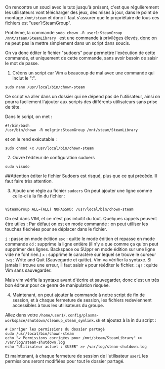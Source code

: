On rencontre un souci avec le tuto jusqu'à présent, c'est que régulièrement les utilisateurs vont télécharger des jeux, des mises à jour, 
dans le point de montage `/mnt/steam` et donc il faut s'assurer que le propriétaire de tous ces fichiers est "user1:SteamGroup".

Problème, la commande `sudo chown -R user1:SteamGroup /mnt/steam/SteamLibrary ` est une commande à privilèges élevés, 
donc on ne peut pas la mettre simplement dans un script dans soucis.

On va donc éditer le fichier "sudoers" pour permettre l'exécution de cette commande, et uniquement de cette commande, sans avoir besoin de saisir le mot de passe.

1. Créons un script car Vim a beaucoup de mal avec une commande qui inclut le ":".
```
sudo nano /usr/local/bin/chown-steam
```
Ce script va aller dans un dossier qui ne dépend pas de l'utilisateur, ainsi on pourra facilement l'ajouter aux scripts des différents utilisateurs sans prise de tête.

Dans le script, on met :
```
#!/bin/bash
/usr/bin/chown -R melgrin:SteamGroup /mnt/steam/SteamLibrary
```
et on le rend exécutable :
```
sudo chmod +x /usr/local/bin/chown-steam
```


2. Ouvre l’éditeur de configuration sudoers
``` 
sudo visudo
```

##Attention
éditer le fichier Sudoers est risqué, plus que ce qui précède. Il faut faire très attention.

3. Ajoute une règle au fichier `sudoers` On peut ajouter une ligne comme celle-ci à la fin du fichier :

```

%SteamGroup ALL=(ALL) NOPASSWD: /usr/local/bin/chown-steam

```

On est dans VIM, et ce n'est pas intuitif du tout. Quelques rappels peuvent être utiles :
Par défaut on est en mode commande : on peut utiliser les touches fléchées pour se déplacer dans le fichier.

`i` : passe en mode édition
`esc` : quitte le mode édition et repasse en mode commande
`dd` : supprime la ligne entière (il n'y a que comme ça qu'on peut supprimer des lignes. Backspace ou SUppr en mode édition sur une ligne vide ne font rien.)
`x` : supprime le caractère sur lequel se trouve le curseur
`:wq` : Write and Quit (Sauvegarde et quitte). Vim va vérifier la syntaxe. Si jamais il trouve une erreur, il faut saisir `e` pour rééditer le fichier.
`:q!` : quitte Vim sans sauvegarder.

Mais vim vérifie la syntaxe avant d'écrire et sauvegarder, donc c'est un très bon éditeur pour ce genre de manipulation risquée.

4. Maintenant, on peut ajouter la commande à notre script de fin de session, et à chaque fermeture de session, 
les fichiers redeviennent accessibles à tous les utilisateurs du groupe.

Allez dans votre `/home/user1/.config/plasma-workspace/shutdown/cleanup_steam_symlink.sh` et ajoutez à la in du script :

```
# Corriger les permissions du dossier partagé
sudo /usr/local/bin/chown-steam
echo "✔ Permissions corrigées pour /mnt/steam/SteamLibrary" >> /var/log/steam-shutdown.log
echo "Utilisateur actuel : $USER" >> /var/log/steam-shutdown.log

```

Et maintenant, à chaque fermeture de session de l'utilisateur `user1` les permissions seront modifiées pour tout le dossier partagé.
